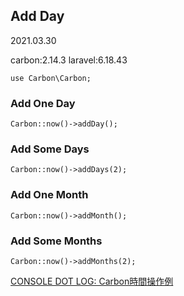## Add Day
2021.03.30

carbon:2.14.3
laravel:6.18.43

```
use Carbon\Carbon;
```

### Add One Day
```
Carbon::now()->addDay();
```

### Add Some Days
```
Carbon::now()->addDays(2);
```

### Add One Month
```
Carbon::now()->addMonth();
```

### Add Some Months
```
Carbon::now()->addMonths(2);
```

[CONSOLE DOT LOG: Carbon時間操作例](https://blog.capilano-fw.com/?p=867)